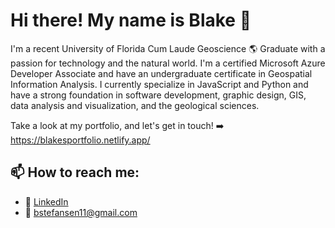 # Hi there! My name is Blake 👋

I'm a recent University of Florida Cum Laude Geoscience 🌎 Graduate with a passion for technology and the natural world. I'm a certified Microsoft Azure Developer Associate and have an undergraduate certificate in Geospatial Information Analysis. I currently specialize in JavaScript and Python and have a strong foundation in software development, graphic design, GIS, data analysis and visualization, and the geological sciences.

Take a look at my portfolio, and let's get in touch! ➡️ https://blakesportfolio.netlify.app/

## 📫 How to reach me:
- 💼 <a href="https://www.linkedin.com/in/blake-stefansen/" target="_blank">LinkedIn</a>
- 📧 bstefansen11@gmail.com

<!--
**bstefansen/bstefansen** is a ✨ _special_ ✨ repository because its `README.md` (this file) appears on your GitHub profile.

Here are some ideas to get you started:

- 🔭 I’m currently working on ...
- 🌱 I’m currently learning ...
- 👯 I’m looking to collaborate on ...
- 🤔 I’m looking for help with ...
- 💬 Ask me about ...
- 📫 How to reach me: ...
- 😄 Pronouns: ...
- ⚡ Fun fact: ...
-->
